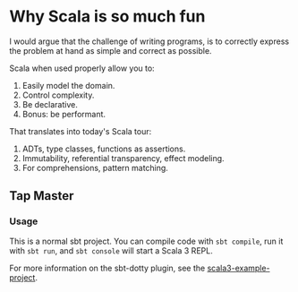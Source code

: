 # Why Scala is so much fun

I would argue that the challenge of writing programs, is to correctly express the problem at hand as simple and correct
as possible.

Scala when used properly allow you to:

1. Easily model the domain.
2. Control complexity.
3. Be declarative.
4. Bonus: be performant.

That translates into today's Scala tour:

1. ADTs, type classes, functions as assertions.
2. Immutability, referential transparency, effect modeling.
3. For comprehensions, pattern matching.

## Tap Master

### Usage

This is a normal sbt project. You can compile code with `sbt compile`, run it with `sbt run`, and `sbt console` will start a Scala 3 REPL.

For more information on the sbt-dotty plugin, see the
[scala3-example-project](https://github.com/scala/scala3-example-project/blob/main/README.md).
